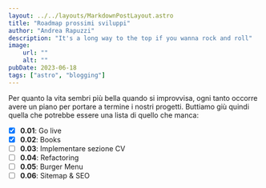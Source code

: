 ```yaml
--- 
layout: ../../layouts/MarkdownPostLayout.astro
title: "Roadmap prossimi sviluppi"
author: "Andrea Rapuzzi"
description: "It's a long way to the top if you wanna rock and roll"
image: 
    url: ""
    alt: ""
pubDate: 2023-06-18
tags: ["astro", "blogging"]
---
```


Per quanto la vita sembri più bella quando si improvvisa, ogni tanto occorre avere un piano per portare a termine i nostri progetti. Buttiamo giù quindi quella che potrebbe essere una lista di quello che manca:

- [x] **0.01**: Go live
- [x] **0.02**: Books 
- [ ] **0.03**: Implementare sezione CV
- [ ] **0.04**: Refactoring 
- [ ] **0.05**: Burger Menu
- [ ] **0.06**: Sitemap & SEO